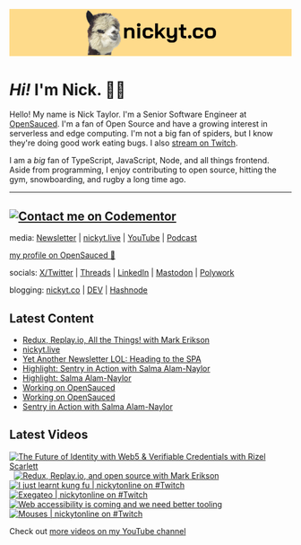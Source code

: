 <a href="https://www.nickyt.co" title="My website"><img src="github-banner.png" alt="An alpaca grinning with the words livecoding.ca beside them" /></a>

# <em>Hi!</em> I'm Nick. 👋🏻

Hello! My name is Nick Taylor. I'm a Senior Software Engineer at [OpenSauced](https://opensauced.pizza). I'm a fan of Open Source and have a growing interest in serverless and edge computing. I'm not a big fan of spiders, but I know they're doing good work eating bugs. I also [stream on Twitch](https://nickyt.live).

I am a <em>big</em> fan of TypeScript, JavaScript, Node, and all things frontend. Aside from programming, I enjoy contributing to open source, hitting the gym, snowboarding, and rugby a long time ago.

---
[![Contact me on Codementor](https://www.codementor.io/m-badges/nickytonline/im-a-cm-b.svg)](https://www.codementor.io/@nickytonline?refer=badge)
---

media: [Newsletter](https://www.iamdeveloper.com/pages/newsletter/) | [nickyt.live](https://nickyt.live) | [YouTube](https://www.youtube.com/channel/UCBLlEq0co24VFJIMEHNcPOQ) | [Podcast](https://pod.iamdeveloper.com)

[my profile on OpenSauced 🍕](https://app.opensauced.pizza/user/nickytonline/card)

socials: [X/Twitter](https://twitter.com/nickytonline) | [Threads](https://www.threads.net/@nickytonline) | [LinkedIn](https://www.linkedin.com/in/nickytonline) | [Mastodon](https://toot.cafe/@nickytonline) | [Polywork](https://polywork.com/nickytonline)

blogging: [nickyt.co](https://www.nickyt.co) | [DEV](https://dev.to/nickytonline) | [Hashnode](https://hashnode.iamdeveloper.com)

## Latest Content

<!-- BLOG-POST-LIST:START -->
- [Redux, Replay.io, All the Things! with Mark Erikson](https://www.twitch.tv/videos/2040450715)
- [nickyt.live](https://www.twitch.tv/videos/2040264167)
- [Yet Another Newsletter LOL: Heading to the SPA](https://buttondown.email/nickytonline/archive/yet-another-newsletter-lol-5082/)
- [Highlight: Sentry in Action with Salma Alam-Naylor](https://www.twitch.tv/videos/2037976799)
- [Highlight: Salma Alam-Naylor](https://www.twitch.tv/videos/2037972623)
- [Working on OpenSauced](https://www.twitch.tv/videos/2035489950)
- [Working on OpenSauced](https://www.twitch.tv/videos/2034515965)
- [Sentry in Action with Salma Alam-Naylor](https://www.twitch.tv/videos/2033457414)
<!-- BLOG-POST-LIST:END -->

## Latest Videos

<!-- VIDEO-LIST:START --><div><a href="https://www.youtube.com/watch?v=f6KVCN94hYs" title="The Future of Identity with Web5 & Verifiable Credentials with Rizel Scarlett"><img src="https://i3.ytimg.com/vi/f6KVCN94hYs/hqdefault.jpg" alt="The Future of Identity with Web5 & Verifiable Credentials with Rizel Scarlett" width="360" height="270" /></a>&nbsp;&nbsp;<a href="https://www.youtube.com/watch?v=30NzoO0-f_c" title="Redux, Replay.io, and open source with Mark Erikson"><img src="https://i4.ytimg.com/vi/30NzoO0-f_c/hqdefault.jpg" alt="Redux, Replay.io, and open source with Mark Erikson" width="360" height="270" /></a>&nbsp;&nbsp;<a href="https://www.youtube.com/watch?v=S6sTQNUMy3M" title="I just learnt kung fu | nickytonline on #Twitch"><img src="https://i4.ytimg.com/vi/S6sTQNUMy3M/hqdefault.jpg" alt="I just learnt kung fu | nickytonline on #Twitch" width="360" height="270" /></a>&nbsp;&nbsp;<a href="https://www.youtube.com/watch?v=MB-OOBXeU2U" title="Exegateo | nickytonline on #Twitch"><img src="https://i2.ytimg.com/vi/MB-OOBXeU2U/hqdefault.jpg" alt="Exegateo | nickytonline on #Twitch" width="360" height="270" /></a>&nbsp;&nbsp;<a href="https://www.youtube.com/watch?v=TrHcjZoMaH0" title="Web accessibility is coming and we need better tooling"><img src="https://i1.ytimg.com/vi/TrHcjZoMaH0/hqdefault.jpg" alt="Web accessibility is coming and we need better tooling" width="360" height="270" /></a>&nbsp;&nbsp;<a href="https://www.youtube.com/watch?v=Tex6X4kD5GM" title="Mouses | nickytonline on #Twitch"><img src="https://i1.ytimg.com/vi/Tex6X4kD5GM/hqdefault.jpg" alt="Mouses | nickytonline on #Twitch" width="360" height="270" /></a>&nbsp;&nbsp;</div><!-- VIDEO-LIST:END -->

Check out [more videos on my YouTube channel](https://www.youtube.com/channel/UCBLlEq0co24VFJIMEHNcPOQ)
